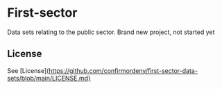 # First-sector
Data sets relating to the public sector.
Brand new project, not started yet

## License
See [License](https://github.com/confirmordeny/first-sector-data-sets/blob/main/LICENSE.md}
